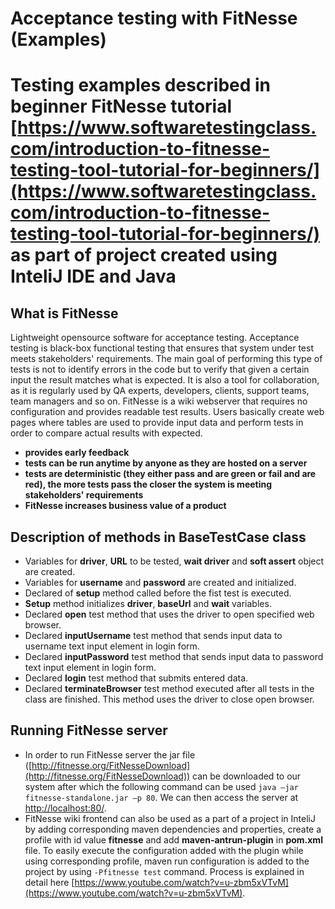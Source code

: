 # Acceptance testing with FitNesse (Examples)
Testing examples described in beginner FitNesse tutorial [https://www.softwaretestingclass.com/introduction-to-fitnesse-testing-tool-tutorial-for-beginners/](https://www.softwaretestingclass.com/introduction-to-fitnesse-testing-tool-tutorial-for-beginners/) as part of project created using InteliJ IDE and Java
==========================================================

## What is FitNesse

Lightweight opensource software for acceptance testing. Acceptance testing is black-box functional testing that ensures that system under test meets stakeholders' requirements. The main goal of performing this type of tests is not to identify errors in the code but to verify that given a certain input the result matches what is expected.
It is also a tool for collaboration, as it is regularly used by QA experts, developers, clients, support teams, team managers and so on. FitNesse is a wiki webserver that requires no configuration and provides readable test results. Users basically create web pages where tables are used to provide input data and perform tests in order to compare actual results with expected.

- **provides early feedback**
- **tests can be run anytime by anyone as they are hosted on a server**
- **tests are deterministic (they either pass and are green or fail and are red), the more tests pass the closer the system is meeting stakeholders' requirements**
- **FitNesse increases business value of a product**

## Description of methods in BaseTestCase class

 - Variables for **driver**, **URL** to be tested, **wait driver** and **soft assert** object are created.
 - Variables for **username** and **password** are created and initialized.
 - Declared of **setup** method called before the fist test is executed.
 - **Setup** method initializes **driver**, **baseUrl** and **wait** variables.
 - Declared **open** test method that uses the driver to open specified web browser.
 - Declared **inputUsername** test method that sends input data to username text input element in login form.
 - Declared **inputPassword** test method that sends input data to password text input element in login form.
 - Declared **login** test method that submits entered data.
 - Declared **terminateBrowser** test method executed after all tests in the class are finished. This method uses the driver to close open browser.

## Running FitNesse server

- In order to run FitNesse server the jar file ([http://fitnesse.org/FitNesseDownload](http://fitnesse.org/FitNesseDownload)) can be downloaded to our system after which the following command can be used `java –jar fitnesse-standalone.jar –p 80`. We can then access the server at [http://localhost:80/](http://localhost:80/).
- FitNesse wiki frontend can also be used as a part of a project in InteliJ by adding corresponding maven dependencies and properties, create a profile with id value **fitnesse** and add **maven-antrun-plugin** in **pom.xml** file. To easily execute the configuration added with the plugin while using corresponding profile, maven run configuration is added to the project by using `-Pfitnesse test` command.   Process is explained in detail here [https://www.youtube.com/watch?v=u-zbm5xVTvM](https://www.youtube.com/watch?v=u-zbm5xVTvM).

